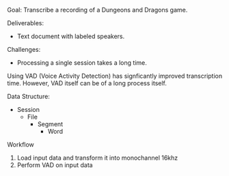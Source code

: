 Goal: Transcribe a recording of a Dungeons and Dragons game.

Deliverables:
- Text document with labeled speakers.


Challenges:
- Processing a single session takes a long time.


Using VAD (Voice Activity Detection) has signficantly improved transcription time.  However, VAD itself can be of a long process itself.

Data Structure:
- Session
    - File
        - Segment
            - Word
            


Workflow
1. Load input data and transform it into monochannel 16khz
2. Perform VAD on input data